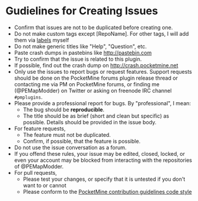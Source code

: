 Gudielines for Creating Issues
===

* Confirm that issues are not to be duplicated before creating one.
* Do not make custom tags except [RepoName]. For other tags, I will add them via [labels](https://github.com/PEMapModder/Small-ZC-Plugins/labels) myself
* Do not make generic titles like "Help", "Question", etc.
* Paste crash dumps in pastebins like http://pastebin.com
* Try to confirm that the issue is related to this plugin.
* If possible, find out the crash dump on http://crash.pocketmine.net
* Only use the issues to report bugs or request features. Support requests should be done on the PocketMine forums plugin release thread or contacting me via PM on PocketMine forums, or finding me (@PEMapModder) on Twitter or asking on freenode IRC channel `#pmplugins`.
* Please provide a professional report for bugs. By "professional", I mean:
  * The bug should be **reproducible**.
  * The title should be as brief (short and clean but specific) as possible. Details should be provided in the issue body.
* For feature requests,
  * The feature must not be duplicated.
  * Confirm, if possible, that the feature is possible.
* Do not use the issue conversation as a forum.
* If you offend these rules, your issue may be edited, closed, locked, or even your account may be blocked from interacting with the repositories of @PEMapModder.
* For pull requests,
  * Please test your changes, or specify that it is untested if you don't want to or cannot
  * Please conform to the [PocketMine contribution guidelines code style](https://github.com/PocketMine/PocketMine-MP/blob/master/CONTRIBUTING.md)
